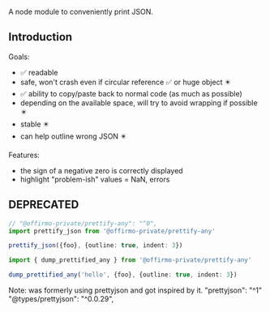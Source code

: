 A node module to conveniently print JSON.


## Introduction
Goals:
* ✅ readable
* safe, won't crash even if circular reference ✅ or huge object ✴️
* ✅ ability to copy/paste back to normal code (as much as possible)
* depending on the available space, will try to avoid wrapping if possible ✴️
* stable ✴️
* can help outline wrong JSON ✴️

Features:
- the sign of a negative zero is correctly displayed
- highlight "problem-ish" values = NaN, errors



## DEPRECATED
```ts
// "@offirmo-private/prettify-any": "^0",
import prettify_json from '@offirmo-private/prettify-any'

prettify_json({foo}, {outline: true, indent: 3})

import { dump_prettified_any } from '@offirmo-private/prettify-any'

dump_prettified_any('hello', {foo}, {outline: true, indent: 3})

```


Note: was formerly using prettyjson and got inspired by it.
"prettyjson": "^1"
"@types/prettyjson": "^0.0.29",
